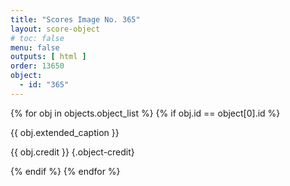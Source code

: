 ```yaml
---
title: "Scores Image No. 365"
layout: score-object
# toc: false
menu: false
outputs: [ html ]
order: 13650
object:
  - id: "365"
---
```


{% for obj in objects.object_list %}
{% if obj.id == object[0].id %}

{{ obj.extended_caption }}

{{ obj.credit }} {.object-credit}

{% endif %}
{% endfor %}
